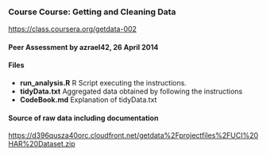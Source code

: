 ### Course Course: Getting and Cleaning Data

https://class.coursera.org/getdata-002

#### Peer Assessment by azrael42, 26 April 2014


#### Files
* **run_analysis.R** R Script executing the instructions.
* **tidyData.txt** Aggregated data obtained by following the instructions
* **CodeBook.md** Explanation of tidyData.txt

#### Source of raw data including documentation
https://d396qusza40orc.cloudfront.net/getdata%2Fprojectfiles%2FUCI%20HAR%20Dataset.zip
